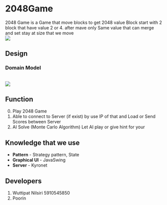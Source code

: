 # 2048Game
2048 Game is a Game that move blocks to get 2048 value Block start with 2 block that have value 2 or 4. after mave only Same value that can
merge and set stay at size that we move
<br><img src="https://i.imgur.com/KKk47tF.png"><br>

## Design 

### Domain Model
<br><img src="https://i.imgur.com/7g7oiWw.png"><br>

## Function 
0. Play 2048 Game
1. Able to connect to Server (if exist) by use IP of that and Load or Send Scores between Server
2. AI Solve (Monte Carlo Algorithm) Let AI play or give hint for your

## Knowledge that we use 
* **Pattern** - Strategy pattern, State
* **Graphical UI** - JavaSwing
* **Server** - Kyronet
## Developers 
1. Wuttipat Nilsiri 5910545850
2. Poorin
